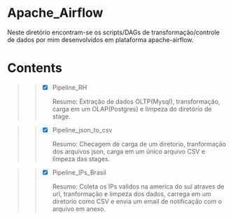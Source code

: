 # Apache_Airflow
Neste diretório encontram-se os scripts/DAGs de transformação/controle de dados por mim desenvolvidos em plataforma apache-airflow.

# Contents
>> - [X] Pipeline_RH
    <p>Resumo: Extração de dados OLTP(Mysql), transformação, carga em um OLAP(Postgres) e limpeza do diretório de stage.</p>

>> - [X] Pipeline_json_to_csv
    <p>Resumo: Checagem de carga de um diretorio, tranformação dos arquivos json, carga em um único arquivo CSV e limpeza das stages.</p>

>> - [X] Pipeline_IPs_Brasil
    <p>Resumo: Coleta os IPs validos na america do sul atraves de url, tranformação e limpeza dos dados, carrega em um diretorio como CSV e envia um email de notificação               com o arquivo em anexo.</p>

